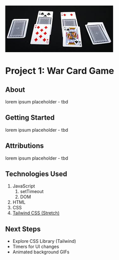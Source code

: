 ![alt text](./assets/image.png)

# Project 1: War Card Game
<!-- # - h1
## - h2 
### - h3 

 -->

## About
lorem ipsum placeholder - tbd

## Getting Started
lorem ipsum placeholder - tbd

## Attributions
lorem ipsum placeholder - tbd

## Technologies Used

1. JavaScript
    1. setTimeout
    1. DOM
1. HTML
1. CSS
1. [Tailwind CSS (Stretch)](https://tailwindcss.com/)

## Next Steps
- Explore CSS Library (Tailwind)
- Timers for UI changes
- Animated background GIFs
